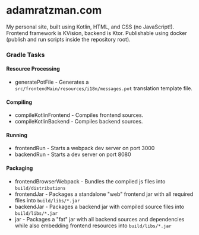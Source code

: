 # adamratzman.com
My personal site, built using Kotlin, HTML, and CSS (no JavaScript!). Frontend framework is KVision, backend is Ktor. 
Publishable using docker (publish and run scripts inside the repository root).

### Gradle Tasks
#### Resource Processing
* generatePotFile - Generates a `src/frontendMain/resources/i18n/messages.pot` translation template file.
#### Compiling
* compileKotlinFrontend - Compiles frontend sources.
* compileKotlinBackend - Compiles backend sources.
#### Running
* frontendRun - Starts a webpack dev server on port 3000
* backendRun - Starts a dev server on port 8080
#### Packaging
* frontendBrowserWebpack - Bundles the compiled js files into `build/distributions`
* frontendJar - Packages a standalone "web" frontend jar with all required files into `build/libs/*.jar`
* backendJar - Packages a backend jar with compiled source files into `build/libs/*.jar`
* jar - Packages a "fat" jar with all backend sources and dependencies while also embedding frontend resources into `build/libs/*.jar`
